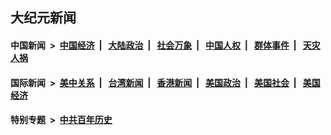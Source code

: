 ## 大纪元新闻

#### 中国新闻 &nbsp;>&nbsp; [中国经济](indexes/ncid283/README.md?09271245) &nbsp;| &nbsp; [大陆政治](indexes/ncid277/README.md?09271245) &nbsp;| &nbsp; [社会万象](indexes/ncid282/README.md?09271245) &nbsp;| &nbsp; [中国人权](indexes/ncid278/README.md?09271245) &nbsp;| &nbsp; [群体事件](indexes/ncid279/README.md?09271245) &nbsp;| &nbsp; [天灾人祸](indexes/ncid280/README.md?09271245)

#### 国际新闻 &nbsp;>&nbsp; [美中关系](indexes/nf1412576/README.md?09271245) &nbsp;| &nbsp; [台湾新闻](indexes/ncid1349361/README.md?09271245) &nbsp;| &nbsp; [香港新闻](indexes/ncid1349362/README.md?09271245) &nbsp;| &nbsp; [美国政治](indexes/ncid1078159/README.md?09271245) &nbsp;| &nbsp; [美国社会](indexes/ncid1078160/README.md?09271245) &nbsp;| &nbsp; [美国经济](indexes/ncid1078158/README.md?09271245)

#### 特别专题 &nbsp;>&nbsp; [中共百年历史](https://github.com/easy2view/epoch-special/blob/master/README.md?09271245)  
